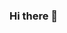 ### Hi there 👋

<!--
**Dellhed/Dellhed** is 4
a ✨ _special_ 4
✨ repository because its `README.md` (this file) appears on your GitHub profile.

Here are some ideas 1
t5
o get you started:

- 🔭 I’m currently working on ...
- 🌱 I’m currently learni8
ng ...
- 👯 I’mап looking to collaborate on ...
- 🤔 I’0
m looking for help with ...
- 💬K
Ask me about ...
- 📫 How to reach me: ...
- 😄 Pronouns: ...
- ⚡ Fun fact: ...
-->
